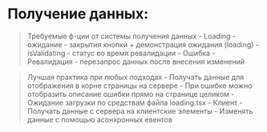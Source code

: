 # Получение данных:
> Требуемые ф-ции от системы получения данных
	- Loading - ожидание
		- закрытия кнопки + демонстрация ожидания (loading)
	- isValidating - статус во время ревалидации
	- Ошибка
	- Ревалидация - перезапрос данных после внесения изменений

> Лучшая практика при любых подходах
	- Получать данные для отображения в корне страницы на сервере
		- При ошибке можно отобразить описание ошибки прямо на странице целиком
		- Ожидание загрузки по средствам файла loading.tsx
	- Клиент
		- Получать данные с сервера на клиентские элементы
		- Изменять данные с помощью асонхронных евентов

